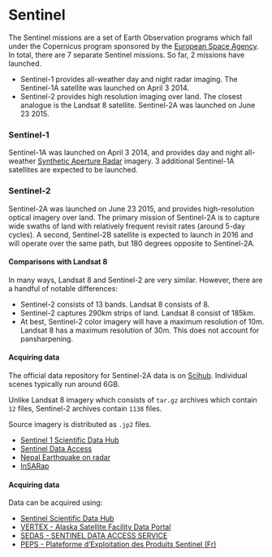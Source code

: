 Sentinel
========

The Sentinel missions are a set of Earth Observation programs which fall under the Copernicus program sponsored by the [European Space Agency](). In total, there are 7 separate Sentinel missions. So far, 2 missions have launched.

- Sentinel-1 provides all-weather day and night radar imaging. The Sentinel-1A satellite was launched on April 3 2014.
- Sentinel-2 provides high resolution imaging over land. The closest analogue is the Landsat 8 satellite. Sentinel-2A was launched on June 23 2015.

### Sentinel-1

Sentinel-1A was launched on April 3 2014, and provides day and night all-weather [Synthetic Aperture Radar](https://en.wikipedia.org/wiki/Synthetic_aperture_radar) imagery. 3 additional Sentinel-1A satellites are expected to be launched.

### Sentinel-2

Sentinel-2A was launched on June 23 2015, and provides high-resolution optical imagery over land. The primary mission of Sentinel-2A is to capture wide swaths of land with relatively frequent revisit rates (around 5-day cycles). A second, Sentinel-2B satellite is expected to launch in 2016 and will operate over the same path, but 180 degrees opposite to Sentinel-2A.

#### Comparisons with Landsat 8

In many ways, Landsat 8 and Sentinel-2 are very similar. However, there are a handful of notable differences:
- Sentinel-2 consists of 13 bands. Landsat 8 consists of 8.
- Sentinel-2 captures 290km strips of land. Landsat 8 consist of 185km.
- At best, Sentinel-2 color imagery will have a maximum resolution of 10m. Landsat 8 has a maximum resolution of 30m. This does not account for pansharpening.

#### Acquiring data

The official data repository for Sentinel-2A data is on [Scihub](https://scihub.copernicus.eu/s2/#/home). Individual scenes typically run around 6GB.

Unlike Landsat 8 imagery which consists of `tar.gz` archives which contain `12` files, Sentinel-2 archives contain `1138` files.

Source imagery is distributed as `.jp2` files.


- [Sentinel 1 Scientific Data Hub](https://scihub.esa.int/)
- [Sentinel Data Access](https://sentinel.esa.int/web/sentinel/sentinel-data-access)
- [Nepal Earthquake on radar](http://www.esa.int/Our_Activities/Observing_the_Earth/Copernicus/Sentinel-1/Nepal_earthquake_on_the_radar)
- [InSARap](http://insarap.org/)

#### Acquiring data

Data can be acquired using:
- [Sentinel Scientific Data Hub](https://scihub.copernicus.eu/dhus/#/home)
- [VERTEX - Alaska Satellite Facility Data Portal](https://vertex.daac.asf.alaska.edu)
- [SEDAS - SENTINEL DATA ACCESS SERVICE](http://sedas.satapps.org)
- [PEPS - Plateforme d’Exploitation des Produits Sentinel (Fr)](https://peps.cnes.fr)

